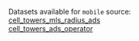 Datasets available for `mobile` source:  
[cell_towers_mls_radius_ads](https://docs.upgini.com/public/mobile/cell_towers_mls_radius_ads)  
[cell_towers_ads_operator](https://docs.upgini.com/public/mobile/cell_towers_ads_operator)  
